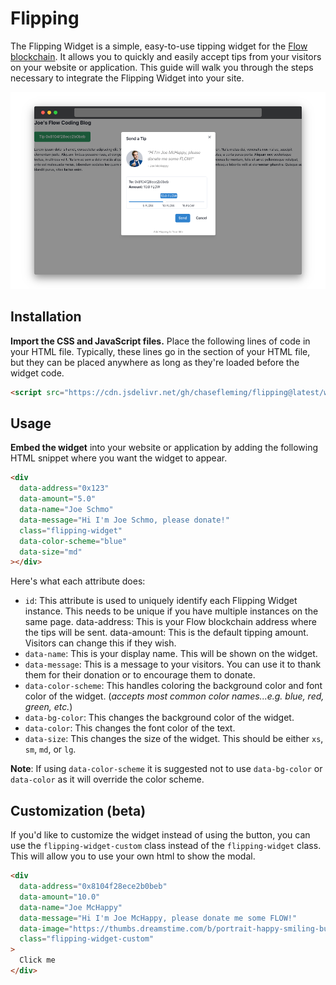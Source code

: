 # Flipping

The Flipping Widget is a simple, easy-to-use tipping widget for the [Flow blockchain](https://flow.com/). It allows you to quickly and easily accept tips from your visitors on your website or application. This guide will walk you through the steps necessary to integrate the Flipping Widget into your site.

![Usage Screenshot](./screenshot.png)

## Installation

**Import the CSS and JavaScript files.** Place the following lines of code in your HTML file. Typically, these lines go in the <head> section of your HTML file, but they can be placed anywhere as long as they're loaded before the widget code.

```html
<script src="https://cdn.jsdelivr.net/gh/chasefleming/flipping@latest/widget/index.js"></script>
```

## Usage

**Embed the widget** into your website or application by adding the following HTML snippet where you want the widget to appear.

```html
<div
  data-address="0x123"
  data-amount="5.0"
  data-name="Joe Schmo"
  data-message="Hi I'm Joe Schmo, please donate!"
  class="flipping-widget"
  data-color-scheme="blue"
  data-size="md"
></div>
```

Here's what each attribute does:

- `id`: This attribute is used to uniquely identify each Flipping Widget instance. This needs to be unique if you have multiple instances on the same page.
  data-address: This is your Flow blockchain address where the tips will be sent.
  data-amount: This is the default tipping amount. Visitors can change this if they wish.
- `data-name`: This is your display name. This will be shown on the widget.
- `data-message`: This is a message to your visitors. You can use it to thank them for their donation or to encourage them to donate.
- `data-color-scheme`: This handles coloring the background color and font color of the widget. (_accepts most common color names...e.g. blue, red, green, etc._)
- `data-bg-color`: This changes the background color of the widget.
- `data-color`: This changes the font color of the text.
- `data-size`: This changes the size of the widget. This should be either `xs`, `sm`, `md`, or `lg`.

**Note**: If using `data-color-scheme` it is suggested not to use `data-bg-color` or `data-color` as it will override the color scheme.

## Customization (beta)

If you'd like to customize the widget instead of using the button, you can use the `flipping-widget-custom` class instead of the `flipping-widget` class. This will allow you to use your own html to show the modal.

```html
<div
  data-address="0x8104f28ece2b0beb"
  data-amount="10.0"
  data-name="Joe McHappy"
  data-message="Hi I'm Joe McHappy, please donate me some FLOW!"
  data-image="https://thumbs.dreamstime.com/b/portrait-happy-smiling-businessman-showing-thumbs-up-gesture-over-grey-background-business-success-concept-square-composition-203580140.jpg"
  class="flipping-widget-custom"
>
  Click me
</div>
```
